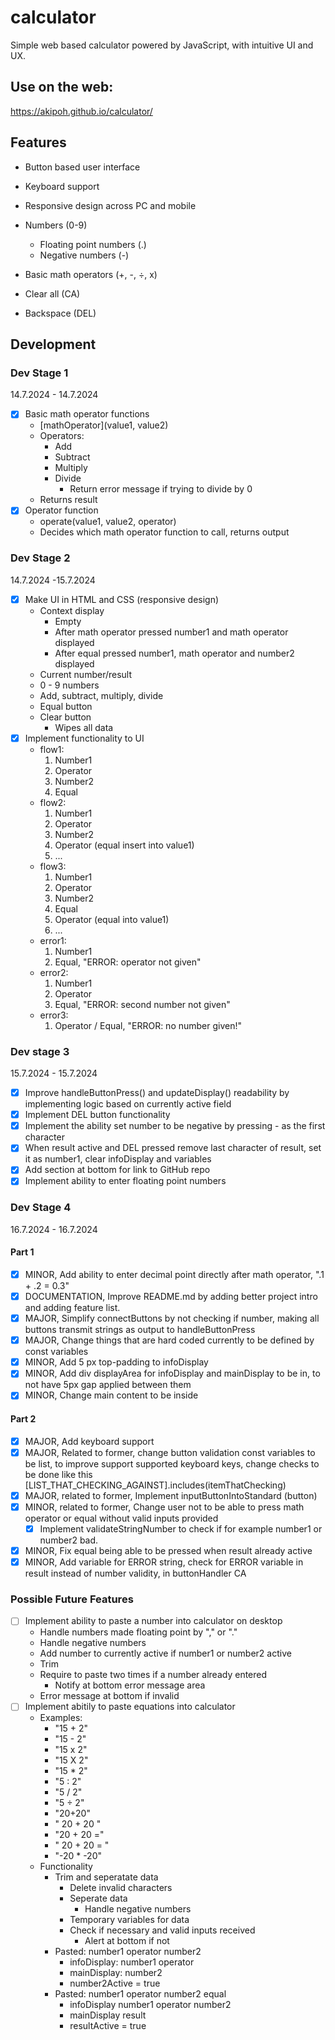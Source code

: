 # calculator

Simple web based calculator powered by JavaScript, with intuitive UI and UX.

## Use on the web:

https://akipoh.github.io/calculator/

## Features

- Button based user interface
- Keyboard support
- Responsive design across PC and mobile

- Numbers (0-9)
    - Floating point numbers (.)
    - Negative numbers (-)
- Basic math operators (+, -, ÷, x)
- Clear all (CA)
- Backspace (DEL)

## Development

### Dev Stage 1

14.7.2024 - 14.7.2024

- [x] Basic math operator functions 
    - [mathOperator](value1, value2)
    - Operators:
        - Add
        - Subtract
        - Multiply
        - Divide
            - Return error message if trying to divide by 0
    - Returns result
- [x] Operator function
    - operate(value1, value2, operator)
    - Decides which math operator function to call, returns output


### Dev Stage 2

14.7.2024 -15.7.2024

- [x] Make UI in HTML and CSS (responsive design)
    - Context display
        - Empty
        - After math operator pressed number1 and math operator displayed
        - After equal pressed number1, math operator and number2 displayed
    - Current number/result
    - 0 - 9 numbers
    - Add, subtract, multiply, divide
    - Equal button
    - Clear button
        - Wipes all data
- [x] Implement functionality to UI
    - flow1:
        1. Number1
        2. Operator
        3. Number2
        4. Equal
    - flow2:
        1. Number1
        2. Operator
        3. Number2
        4. Operator (equal insert into value1) 
        5. ...
    - flow3:
        1. Number1
        2. Operator
        3. Number2
        4. Equal
        5. Operator (equal into value1)
        6. ...
    - error1:
        1. Number1
        2. Equal, "ERROR: operator not given"
    - error2:
        1. Number1
        2. Operator
        3. Equal, "ERROR: second number not given"
    - error3:
        1. Operator / Equal, "ERROR: no number given!"

### Dev stage 3

15.7.2024 - 15.7.2024

- [x] Improve handleButtonPress() and updateDisplay() readability by implementing logic based on currently active field
- [x] Implement DEL button functionality
- [x] Implement the ability set number to be negative by pressing - as the first character
- [x] When result active and DEL pressed remove last character of result, set it as number1, clear infoDisplay and variables
- [x] Add section at bottom for link to GitHub repo
- [x] Implement ability to enter floating point numbers

### Dev Stage 4

16.7.2024 - 16.7.2024

#### Part 1

- [x] MINOR, Add ability to enter decimal point directly after math operator, ".1 + .2 = 0.3"
- [x] DOCUMENTATION, Improve README.md by adding better project intro and adding feature list.
- [x] MAJOR, Simplify connectButtons by not checking if number, making all buttons transmit strings as output to handleButtonPress
- [X] MAJOR, Change things that are hard coded currently to be defined by const variables
- [x] MINOR, Add 5 px top-padding to infoDisplay
- [x] MINOR, Add div displayArea for infoDisplay and mainDisplay to be in, to not have 5px gap applied between them
- [x] MINOR, Change main content to be inside <main>

#### Part 2

- [x] MAJOR, Add keyboard support
- [x] MAJOR, Related to former, change button validation const variables to be list, to improve support supported keyboard keys, change checks to be done like this [LIST_THAT_CHECKING_AGAINST].includes(itemThatChecking)
- [x] MAJOR, related to former, Implement inputButtonIntoStandard (button)
- [x] MINOR, related to former, Change user not to be able to press math operator or equal without valid inputs provided
    - [x] Implement validateStringNumber to check if for example number1 or number2 bad.
- [x] MINOR, Fix equal being able to be pressed when result already active
- [x] MINOR, Add variable for ERROR string, check for ERROR variable in result instead of number validity, in buttonHandler CA

### Possible Future Features

- [ ] Implement ability to paste a number into calculator on desktop
    - Handle numbers made floating point by "," or "."
    - Handle negative numbers
    - Add number to currently active if number1 or number2 active
    - Trim
    - Require to paste two times if a number already entered
        - Notify at bottom error message area
    - Error message at bottom if invalid
- [ ] Implement abitily to paste equations into calculator
    - Examples: 
        - "15 + 2"
        - "15 - 2"
        - "15 x 2"
        - "15 X 2"
        - "15 * 2"
        - "5 : 2"
        - "5 / 2"
        - "5 ÷ 2"
        - "20+20"
        - "   20      +  20   "
        - "20 + 20 ="
        - "   20  +   20  =  "
        - "-20 * -20"
    - Functionality
        - Trim and seperatate data
            - Delete invalid characters
            - Seperate data
                - Handle negative numbers
            - Temporary variables for data
            - Check if necessary and valid inputs received
                - Alert at bottom if not
        - Pasted: number1 operator number2
            - infoDisplay: number1 operator
            - mainDisplay: number2
            - number2Active = true
        - Pasted: number1 operator number2 equal
            - infoDisplay number1 operator number2
            - mainDisplay result
            - resultActive = true